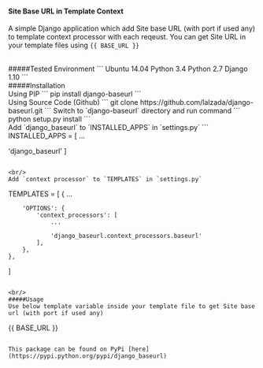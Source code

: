 #### Site Base URL in Template Context
A simple Django application which add Site base URL (with port if used any) to template context processor with each reqeust. You can get Site URL in your template files using `{{ BASE_URL }}`

<br/>
#####Tested Environment
```
Ubuntu 14.04
Python 3.4
Python 2.7
Django 1.10
```

<br/>
#####Installation
<br/>
Using PIP
```
pip install django-baseurl
```

<br/>
Using Source Code (Github)
```
git clone https://github.com/lalzada/django-baseurl.git
```
Switch to `django-baseurl` directory and run command
```
python setup.py install
```

<br/>
Add `django_baseurl` to `INSTALLED_APPS` in `settings.py`
```
INSTALLED_APPS = [
  ...
  
  'django_baseurl'
]
```

<br/>
Add `context processor` to `TEMPLATES` in `settings.py`
```
TEMPLATES = [
    {
        ...
        
        'OPTIONS': {
            'context_processors': [
                ...
                
                'django_baseurl.context_processors.baseurl'
            ],
        },
    },
]
```

<br/>
#####Usage
Use below template variable inside your template file to get Site base url (with port if used any)
```
{{ BASE_URL }}
```

This package can be found on PyPi [here](https://pypi.python.org/pypi/django_baseurl)
